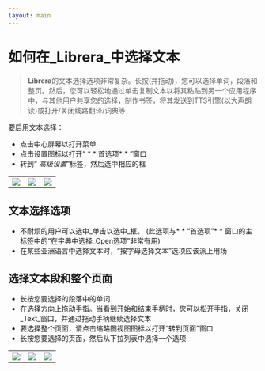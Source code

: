 ```yaml
---
layout: main
---
```


# 如何在_Librera_中选择文本

> **Librera**的文本选择选项非常复杂。长按(并拖动)，您可以选择单词，段落和整页。然后，您可以轻松地通过单击复制文本以将其粘贴到另一个应用程序中，与其他用户共享您的选择，制作书签，将其发送到TTS引擎(以大声朗读)或打开/关闭线路翻译/词典等

要启用文本选择：
* 点击中心屏幕以打开菜单
* 点击设置图标以打开“ * * 首选项* * ”窗口
* 转到“ _高级设置_”标签，然后选中相应的框


||||
|-|-|-|
|![](1.jpg)|![](2.jpg)|![](3.jpg)|

## 文本选择选项
* 不耐烦的用户可以选中_单击以选中_框。 (此选项与* * “首选项”* * 窗口的主标签中的“在字典中选择_Open选项”非常有用)
* 在某些亚洲语言中选择文本时，“按字母选择文本”选项应该派上用场

## 选择文本段和整个页面
* 长按您要选择的段落中的单词
* 在选择方向上拖动手指。当看到开始和结束手柄时，您可以松开手指，关闭_Text_窗口，并通过拖动手柄继续选择文本
* 要选择整个页面，请点击缩略图视图图标以打开“转到页面”窗口
* 长按您要选择的页面，然后从下拉列表中选择一个选项

||||
|-|-|-|
|![](4.jpg)|![](5.jpg)|![](6.jpg)|

